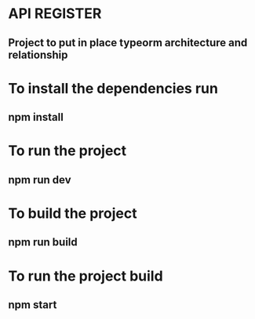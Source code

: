 # API REGISTER
## Project to put in place typeorm architecture and relationship

# To install the dependencies run
## npm install

# To run the project
## npm run dev

# To build the project
## npm run build

# To run the project build
## npm start